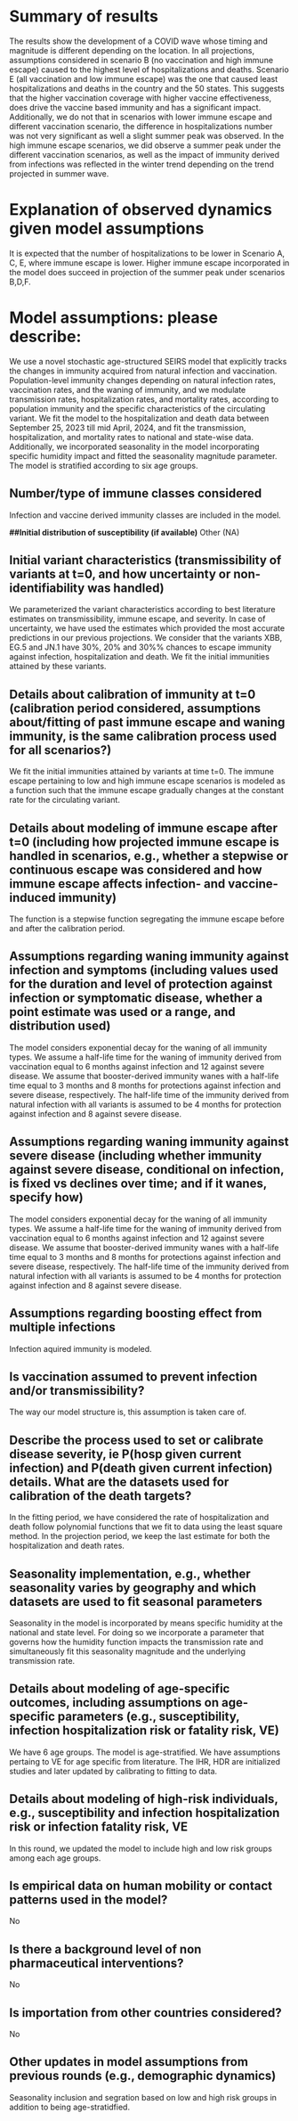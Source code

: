 # Summary of results
The results show the development of a COVID wave whose timing and magnitude is different depending on the location. In all projections, assumptions considered in scenario B (no vaccination and high immune escape) caused to the highest level of hospitalizations and deaths. Scenario E (all vaccination and low immune escape) was the one that caused least hospitalizations and deaths in the country and the 50 states. This suggests that the higher vaccination coverage with higher vaccine effectiveness, does drive the vaccine based immunity and has a significant impact. Additionally, we do not that in scenarios with lower immune escape and different vaccination scenario, the difference in hospitalizations number was not very significant as well a slight summer peak was observed. In the high immune escape scenarios, we did observe a summer peak under the different vaccination scenarios, as well as the impact of immunity derived from infections was reflected in the winter trend depending on the trend projected in summer wave.   

# Explanation of observed dynamics given model assumptions
It is expected that the number of hospitalizations to be lower in Scenario A, C, E, where immune escape is lower. Higher immune escape incorporated in the model does succeed in projection of the summer peak under scenarios B,D,F.

# Model assumptions: please describe:
We use a novel stochastic age-structured SEIRS model that explicitly tracks the changes in immunity acquired from natural infection and vaccination. Population-level immunity changes depending on natural infection rates, vaccination rates, and the waning of immunity, and we modulate transmission rates, hospitalization rates, and mortality rates, according to population immunity and the specific characteristics of the circulating variant. We fit the model to the hospitalization and death data between September 25, 2023 till mid April, 2024, and fit the transmission, hospitalization, and mortality rates to national and state-wise data. Additionally, we incorporated seasonality in the model incorporating specific humidity impact and fitted the seasonality magnitude parameter. The model is stratified according to six age groups. 

## Number/type of immune classes considered
Infection and vaccine derived immunity classes are included in the model. 

**##Initial distribution of susceptibility (if available)**
Other (NA)

## Initial variant characteristics (transmissibility of variants at t=0, and how uncertainty or non-identifiability was handled)
We parameterized the variant characteristics according to best literature estimates on transmissibility, immune escape, and severity. In case of uncertainty, we have used the estimates which provided the most accurate predictions in our previous projections.
We consider that the variants XBB, EG.5 and JN.1 have 30%, 20% and 30%% chances to escape immunity against infection, hospitalization and death. We fit the initial immunities attained by these variants. 

## Details about calibration of immunity at t=0 (calibration period considered, assumptions about/fitting of past immune escape and waning immunity, is the same calibration process used for all scenarios?)
We fit the initial immunities attained by variants at time t=0. The immune escape pertaining to low and high immune escape scenarios is modeled as a function such that the immune escape gradually changes at the constant rate for the circulating variant.

## Details about modeling of immune escape after t=0 (including how projected immune escape is handled in scenarios, e.g., whether a stepwise or continuous escape was considered and how immune escape affects infection- and vaccine-induced immunity)
The function is a stepwise function segregating the immune escape before and after the calibration period. 

## Assumptions regarding waning immunity against infection and symptoms (including values used for the duration and level of protection against infection or symptomatic disease, whether a point estimate was used or a range, and distribution used)
The model considers exponential decay for the waning of all immunity types. We assume a half-life time for the waning of immunity derived from vaccination equal to 6 months against infection and 12 against severe disease. We assume that booster-derived immunity wanes with a half-life time equal to 3 months and 8 months for protections against infection and severe disease, respectively. The half-life time of the immunity derived from natural infection with all variants is assumed to be 4 months for protection against infection and 8 against severe disease.

## Assumptions regarding waning immunity against severe disease (including whether immunity against severe disease, conditional on infection, is fixed vs declines over time; and if it wanes, specify how)
The model considers exponential decay for the waning of all immunity types. We assume a half-life time for the waning of immunity derived from vaccination equal to 6 months against infection and 12 against severe disease. We assume that booster-derived immunity wanes with a half-life time equal to 3 months and 8 months for protections against infection and severe disease, respectively. The half-life time of the immunity derived from natural infection with all variants is assumed to be 4 months for protection against infection and 8 against severe disease.

## Assumptions regarding boosting effect from multiple infections
Infection aquired immunity is modeled. 

## Is vaccination assumed to prevent infection and/or transmissibility?
The way our model structure is, this assumption is taken care of.

## Describe the process used to set or calibrate disease severity, ie P(hosp given current infection) and P(death given current infection) details. What are the datasets used for calibration of the death targets?
In the fitting period, we have considered the rate of hospitalization and death follow polynomial functions that we fit to data using the least square method. In the projection period, we keep the last estimate for both the hospitalization and death rates.

## Seasonality implementation, e.g., whether seasonality varies by geography and which datasets are used to fit seasonal parameters
Seasonality in the model is incorporated by means specific humidity at the national and state level. For doing so we incorporate a parameter that governs how the humidity function impacts the transmission rate and simultaneously fit this seasonality magnitude and the underlying transmission rate. 

## Details about modeling of age-specific outcomes, including assumptions on age-specific parameters (e.g., susceptibility, infection hospitalization risk or fatality risk, VE)
We have 6 age groups. The model is age-stratified. We have assumptions pertaing to VE for age specific from literature. The IHR, HDR are initialized studies and later updated by calibrating to fitting to data.  

## Details about modeling of high-risk individuals, e.g., susceptibility and infection hospitalization risk or infection fatality risk, VE
In this round, we updated the model to include high and low risk groups among each age groups. 

## Is empirical data on human mobility or contact patterns used in the model?
No

## Is there a background level of non pharmaceutical interventions?
No

## Is importation from other countries considered?
No

## Other updates in model assumptions from previous rounds (e.g., demographic dynamics)
Seasonality inclusion and segration based on low and high risk groups in addition to being age-stratidfied. 
